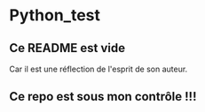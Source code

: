 # Python_test

## Ce README est vide

Car il est une réflection de l'esprit de son auteur.


## Ce repo est sous mon contrôle !!!
